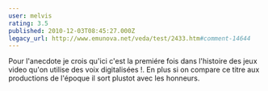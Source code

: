 ```yaml
---
user: melvis
rating: 3.5
published: 2010-12-03T08:45:27.000Z
legacy_url: http://www.emunova.net/veda/test/2433.htm#comment-14644
---
```

Pour l'anecdote je crois qu'ici c'est la premiére fois dans l'histoire des jeux video qu'on utilise des voix digitalisées !. En plus si on compare ce titre aux productions de l'époque il sort plustot avec les honneurs.
